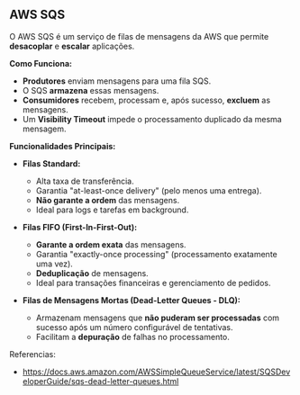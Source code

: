 ## AWS SQS

O AWS SQS é um serviço de filas de mensagens da AWS que permite **desacoplar** e **escalar** aplicações.

**Como Funciona:**
* **Produtores** enviam mensagens para uma fila SQS.
* O SQS **armazena** essas mensagens.
* **Consumidores** recebem, processam e, após sucesso, **excluem** as mensagens.
* Um **Visibility Timeout** impede o processamento duplicado da mesma mensagem.

**Funcionalidades Principais:**

* **Filas Standard:**
    * Alta taxa de transferência.
    * Garantia "at-least-once delivery" (pelo menos uma entrega).
    * **Não garante a ordem** das mensagens.
    * Ideal para logs e tarefas em background.

* **Filas FIFO (First-In-First-Out):**
    * **Garante a ordem exata** das mensagens.
    * Garantia "exactly-once processing" (processamento exatamente uma vez).
    * **Deduplicação** de mensagens.
    * Ideal para transações financeiras e gerenciamento de pedidos.

* **Filas de Mensagens Mortas (Dead-Letter Queues - DLQ):**
    * Armazenam mensagens que **não puderam ser processadas** com sucesso após um número configurável de tentativas.
    * Facilitam a **depuração** de falhas no processamento.


Referencias: 
- https://docs.aws.amazon.com/AWSSimpleQueueService/latest/SQSDeveloperGuide/sqs-dead-letter-queues.html